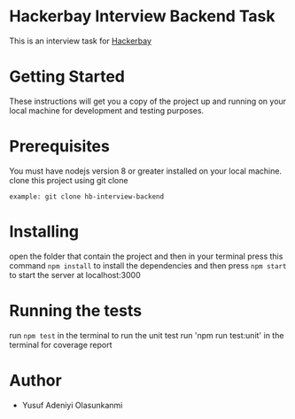 # Hackerbay Interview Backend Task
This is an interview task for [Hackerbay](https://hackerbay.io/)

# Getting Started
These instructions will get you a copy of the project up and running on your local machine for development and testing purposes.

# Prerequisites
You must have nodejs version 8 or greater installed on your local machine.
clone this project using git clone

```
example: git clone hb-interview-backend
```

# Installing 
open the folder that contain the project and then in your terminal press this command `npm install` to install the dependencies and then press `npm start` to start the server at localhost:3000

# Running the tests
run `npm test` in the terminal to run the unit test
run 'npm run test:unit' in the terminal for coverage report

# Author

- Yusuf Adeniyi Olasunkanmi
